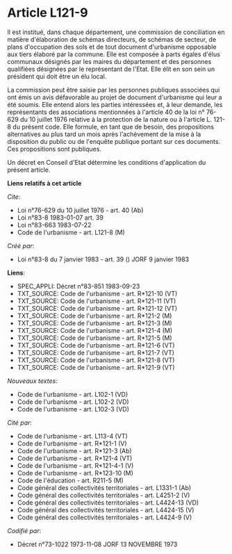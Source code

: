# Article L121-9

Il est institué, dans chaque département, une commission de conciliation en matière d'élaboration de schémas directeurs, de
schémas de secteur, de plans d'occupation des sols et de tout document d'urbanisme opposable aux tiers élaboré par la
commune. Elle est composée à parts égales d'élus communaux désignés par les maires du département et des personnes qualifiées
désignées par le représentant de l'Etat. Elle élit en son sein un président qui doit être un élu local.

La commission peut être saisie par les personnes publiques associées qui ont émis un avis défavorable au projet de document
d'urbanisme qui leur a été soumis. Elle entend alors les parties intéressées et, à leur demande, les représentants des
associations mentionnées à l'article 40 de la loi n° 76-629 du 10 juillet 1976 relative à la protection de la nature ou à
l'article L. 121-8 du présent code. Elle formule, en tant que de besoin, des propositions alternatives au plus tard un mois
après l'achèvement de la mise à la disposition du public ou de l'enquête publique portant sur ces documents. Ces propositions
sont publiques.

Un décret en Conseil d'Etat détermine les conditions d'application du présent article.

**Liens relatifs à cet article**

_Cite_:

  - Loi n°76-629 du 10 juillet 1976 - art. 40 (Ab)
  - Loi n°83-8 1983-01-07 art. 39
  - Loi n°83-663 1983-07-22
  - Code de l'urbanisme - art. L121-8 (M)

_Créé par_:

  - Loi n°83-8 du 7 janvier 1983 - art. 39 () JORF 9 janvier 1983

**Liens**:

  - SPEC_APPLI: Décret n°83-851 1983-09-23
  - TXT_SOURCE: Code de l'urbanisme - art. R*121-10 (VT)
  - TXT_SOURCE: Code de l'urbanisme - art. R*121-11 (VT)
  - TXT_SOURCE: Code de l'urbanisme - art. R*121-12 (VT)
  - TXT_SOURCE: Code de l'urbanisme - art. R*121-2 (M)
  - TXT_SOURCE: Code de l'urbanisme - art. R*121-3 (M)
  - TXT_SOURCE: Code de l'urbanisme - art. R*121-4 (M)
  - TXT_SOURCE: Code de l'urbanisme - art. R*121-5 (M)
  - TXT_SOURCE: Code de l'urbanisme - art. R*121-6 (VT)
  - TXT_SOURCE: Code de l'urbanisme - art. R*121-7 (VT)
  - TXT_SOURCE: Code de l'urbanisme - art. R*121-8 (VT)
  - TXT_SOURCE: Code de l'urbanisme - art. R*121-9 (VT)

_Nouveaux textes_:

  - Code de l'urbanisme - art. L102-1 (VD)
  - Code de l'urbanisme - art. L102-2 (VD)
  - Code de l'urbanisme - art. L102-3 (VD)

_Cité par_:

  - Code de l'urbanisme - art. L113-4 (VT)
  - Code de l'urbanisme - art. R*121-1 (V)
  - Code de l'urbanisme - art. R*121-3 (Ab)
  - Code de l'urbanisme - art. R*121-4 (VT)
  - Code de l'urbanisme - art. R*121-4-1 (V)
  - Code de l'urbanisme - art. R*123-10 (M)
  - Code de l'éducation - art. R211-5 (M)
  - Code général des collectivités territoriales - art. L1331-1 (Ab)
  - Code général des collectivités territoriales - art. L4251-2 (V)
  - Code général des collectivités territoriales - art. L4424-13 (VD)
  - Code général des collectivités territoriales - art. L4424-15 (V)
  - Code général des collectivités territoriales - art. L4424-9 (V)

_Codifié par_:

  - Décret n°73-1022 1973-11-08 JORF 13 NOVEMBRE 1973
